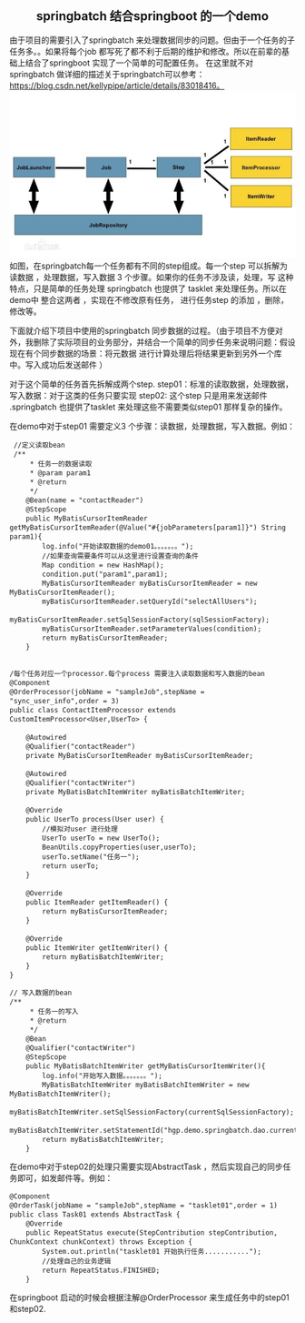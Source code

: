 
##  <center>springbatch 结合springboot 的一个demo </center> 
由于项目的需要引入了springbatch 来处理数据同步的问题。但由于一个任务的子任务多。。如果将每个job 都写死了都不利于后期的维护和修改。所以在前辈的基础上结合了springboot 实现了一个简单的可配置任务。
 在这里就不对springbatch 做详细的描述关于springbatch可以参考：https://blog.csdn.net/kellypipe/article/details/83018416。
 ![在这里插入图片描述](https://github.com/kellypipe/plugin/blob/master/picture/spring/springbatch/springbatch.jpg?raw=true)
 如图，在springbatch每一个任务都有不同的step组成。每一个step 可以拆解为  读数据 ，处理数据，写入数据 3 个步骤。如果你的任务不涉及读，处理，写 这种特点，只是简单的任务处理 springbatch 也提供了 tasklet 来处理任务。所以在demo中 整合这两者 ，实现在不修改原有任务， 进行任务step 的添加 ，删除，修改等。

下面就介绍下项目中使用的springbatch 同步数据的过程。（由于项目不方便对外，我删除了实际项目的业务部分，并结合一个简单的同步任务来说明问题：假设现在有个同步数据的场景：将元数据 进行计算处理后将结果更新到另外一个库中。写入成功后发送邮件 ）


对于这个简单的任务首先拆解成两个step.
 step01：标准的读取数据，处理数据，写入数据：对于这类的任务只要实现
 step02:  这个step 只是用来发送邮件 .springbatch 也提供了tasklet 来处理这些不需要类似step01 那样复杂的操作。 

在demo中对于step01 需要定义3 个步骤：读数据，处理数据，写入数据。例如：
 
```/
 //定义读取bean
 /**
     * 任务一的数据读取
     * @param param1
     * @return
     */
    @Bean(name = "contactReader")
    @StepScope
    public MyBatisCursorItemReader getMyBatisCursorItemReader(@Value("#{jobParameters[param1]}") String param1){
        log.info("开始读取数据的demo01。。。。。。。");
        //如果查询需要条件可以从这里进行设置查询的条件
        Map condition = new HashMap();
        condition.put("param1",param1);
        MyBatisCursorItemReader myBatisCursorItemReader = new MyBatisCursorItemReader();
        myBatisCursorItemReader.setQueryId("selectAllUsers");
        myBatisCursorItemReader.setSqlSessionFactory(sqlSessionFactory);
        myBatisCursorItemReader.setParameterValues(condition);
        return myBatisCursorItemReader;
    }
```
```/

/每个任务对应一个processor.每个process 需要注入读取数据和写入数据的bean
@Component
@OrderProcessor(jobName = "sampleJob",stepName = "sync_user_info",order = 3)
public class ContactItemProcessor extends CustomItemProcessor<User,UserTo> {

    @Autowired
    @Qualifier("contactReader")
    private MyBatisCursorItemReader myBatisCursorItemReader;

    @Autowired
    @Qualifier("contactWriter")
    private MyBatisBatchItemWriter myBatisBatchItemWriter;

    @Override
    public UserTo process(User user) {
        //模拟对user 进行处理
        UserTo userTo = new UserTo();
        BeanUtils.copyProperties(user,userTo);
        userTo.setName("任务一");
        return userTo;
    }

    @Override
    public ItemReader getItemReader() {
        return myBatisCursorItemReader;
    }

    @Override
    public ItemWriter getItemWriter() {
        return myBatisBatchItemWriter;
    }
}
```

```/
// 写入数据的bean
/**
     * 任务一的写入
     * @return
     */
    @Bean
    @Qualifier("contactWriter")
    @StepScope
    public MyBatisBatchItemWriter getMyBatisCursorItemWriter(){
        log.info("开始写入数据。。。。。。。");
        MyBatisBatchItemWriter myBatisBatchItemWriter = new MyBatisBatchItemWriter();
        myBatisBatchItemWriter.setSqlSessionFactory(currentSqlSessionFactory);
        myBatisBatchItemWriter.setStatementId("hgp.demo.springbatch.dao.currentDbDao.UserToMapper.insert");
        return myBatisBatchItemWriter;
    }
```
在demo中对于step02的处理只需要实现AbstractTask ，然后实现自己的同步任务即可，如发邮件等。例如：
```/
@Component
@OrderTask(jobName = "sampleJob",stepName = "tasklet01",order = 1)
public class Task01 extends AbstractTask {
    @Override
    public RepeatStatus execute(StepContribution stepContribution, ChunkContext chunkContext) throws Exception {
        System.out.println("tasklet01 开始执行任务...........");
        //处理自己的业务逻辑
        return RepeatStatus.FINISHED;
    }

```
在springboot 启动的时候会根据注解@OrderProcessor 来生成任务中的step01 和step02.
 

 
 